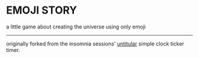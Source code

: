 # EMOJI STORY
a little game about creating the universe using only emoji

---

originally forked from the insomnia sessions' [untitular](https://gist.github.com/shuuki/8f5db01e786fecdbc904) simple clock ticker timer.
